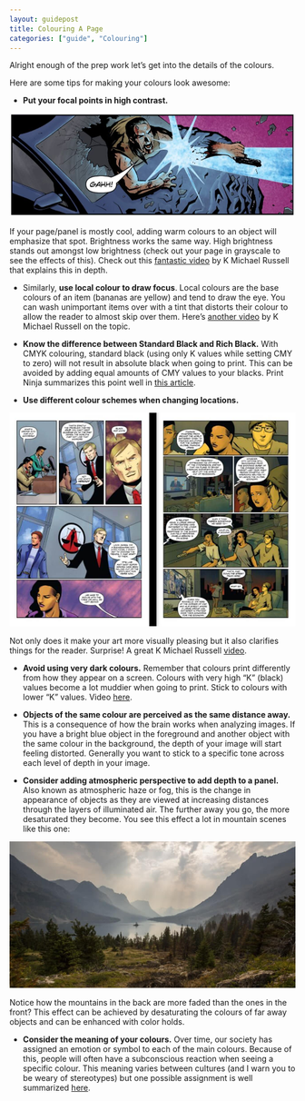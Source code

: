 ```yaml
---
layout: guidepost
title: Colouring A Page
categories: ["guide", "Colouring"]
---
```



Alright enough of the prep work let’s get into the details of the colours.

Here are some tips for making your colours look awesome:

- **Put your focal points in high contrast.**

![](/images/guide/focus.JPG)

If your page/panel is mostly cool, adding warm colours to an object will emphasize that spot. Brightness works the same way. High brightness stands out amongst low brightness (check out your page in grayscale to see the effects of this). Check out this [fantastic video](https://www.youtube.com/watch?v=qCSE2x4g1ts) by K Michael Russell that explains this in depth.

- Similarly, **use local colour to draw focus**. Local colours are the base colours of an item (bananas are yellow) and tend to draw the eye. You can wash unimportant items over with a tint that distorts their colour to allow the reader to almost skip over them. Here’s [another video](https://www.youtube.com/watch?v=41Whjc9trtg) by K Michael Russell on the topic.

- **Know the difference between Standard Black and Rich Black.** With CMYK colouring, standard black (using only K values while setting CMY to zero) will not result in absolute black when going to print. This can be avoided by adding equal amounts of CMY values to your blacks. Print Ninja summarizes this point well in [this article](http://www.printninja.com/printing-resource-center/file-setup/offset-printing-guidelines/offset-color-requirements/standard-black-vs-rich-black).

- **Use different colour schemes when changing locations.**

![](/images/guide/location.JPG)

Not only does it make your art more visually pleasing but it also clarifies things for the reader. Surprise! A great K Michael Russell [video](https://www.youtube.com/watch?v=aWI2bAKM6rQ&t=25s).

- **Avoid using very dark colours.** Remember that colours print differently from how they appear on a screen. Colours with very high “K” (black) values become a lot muddier when going to print. Stick to colours with lower “K” values. Video [here](https://www.youtube.com/watch?v=bY_XRZuBdeM).

- **Objects of the same colour are perceived as the same distance away.** This is a consequence of how the brain works when analyzing images. If you have a bright blue object in the foreground and another object with the same colour in the background, the depth of your image will start feeling distorted. Generally you want to stick to a specific tone across each level of depth in your image.

- **Consider adding atmospheric perspective to add depth to a panel.** Also known as atmospheric haze or fog, this is the change in appearance of objects as they are viewed at increasing distances through the layers of illuminated air. The further away you go, the more desaturated they become. You see this effect a lot in mountain scenes like this one:

![](/images/guide/haze.jpeg)

Notice how the mountains in the back are more faded than the ones in the front? This effect can be achieved by desaturating the colours of far away objects and can be enhanced with color holds.

- **Consider the meaning of your colours.** Over time, our society has assigned an emotion or symbol to each of the main colours. Because of this, people will often have a subconscious reaction when seeing a specific colour. This meaning varies between cultures (and I warn you to be weary of stereotypes) but one possible assignment is well summarized [here](http://www.color-wheel-pro.com/color-meaning.html).